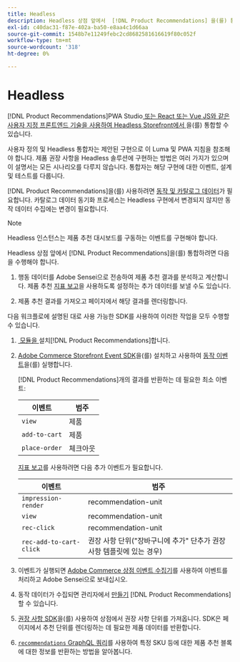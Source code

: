 ```yaml
---
title: Headless
description: Headless 상점 앞에서  [!DNL Product Recommendations] 을(를) 통합하는 방법을 알아봅니다.
exl-id: c40dac31-f87e-402a-ba50-e8aa4c1d66aa
source-git-commit: 1548b7e11249febc2cd8682581616619f80c052f
workflow-type: tm+mt
source-wordcount: '318'
ht-degree: 0%

---
```


# Headless

[!DNL Product Recommendations]PWA Studio[&#x200B; 또는 React 또는 Vue JS와 같은 사용자 지정 프론트엔드 기술을 사용하여 Headless Storefront에서 &#x200B;](https://developer.adobe.com/commerce/pwa-studio/)을(를) 통합할 수 있습니다.

사용자 정의 및 Headless 통합자는 제안된 구현으로 이 Luma 및 PWA 지침을 참조해야 합니다. 제품 권장 사항을 Headless 솔루션에 구현하는 방법은 여러 가지가 있으며 이 설명서는 모든 시나리오를 다루지 않습니다. 통합자는 해당 구현에 대한 이벤트, 설계 및 테스트를 다룹니다.

[!DNL Product Recommendations]을(를) 사용하려면 [동작 및 카탈로그 데이터](https://experienceleague.adobe.com/docs/commerce/product-recommendations/developer/development-overview.html?lang=ko)가 필요합니다. 카탈로그 데이터 동기화 프로세스는 Headless 구현에서 변경되지 않지만 동작 데이터 수집에는 변경이 필요합니다.

>[!NOTE]
>
>Headless 인스턴스는 제품 추천 대시보드를 구동하는 이벤트를 구현해야 합니다.

Headless 상점 앞에서 [!DNL Product Recommendations]을(를) 통합하려면 다음을 수행해야 합니다.

1. 행동 데이터를 Adobe Sensei으로 전송하여 제품 추천 결과를 분석하고 계산합니다. 제품 추천 [지표 보고](workspace.md)을 사용하도록 설정하는 추가 데이터를 보낼 수도 있습니다.

1. 제품 추천 결과를 가져오고 페이지에서 해당 결과를 렌더링합니다.

다음 워크플로에 설명된 대로 사용 가능한 SDK를 사용하여 이러한 작업을 모두 수행할 수 있습니다.

1. [&#x200B; 모듈을 &#x200B;](install-configure.md)설치[!DNL Product Recommendations]합니다.

1. [Adobe Commerce Storefront Event SDK](https://developer.adobe.com/commerce/services/shared-services/storefront-events/sdk/)을(를) 설치하고 사용하여 [동작 이벤트](https://developer.adobe.com/commerce/services/shared-services/storefront-events/#product-recommendations)을(를) 실행합니다.

   [!DNL Product Recommendations]개의 결과를 반환하는 데 필요한 최소 이벤트:

   | 이벤트 | 범주 |
   |--- | ---|
   | `view` | 제품 |
   | `add-to-cart` | 제품 |
   | `place-order` | 체크아웃 |

   [지표 보고](workspace.md)를 사용하려면 다음 추가 이벤트가 필요합니다.

   | 이벤트 | 범주 |
   |--- | ---|
   | `impression-render` | recommendation-unit |
   | `view` | recommendation-unit |
   | `rec-click` | recommendation-unit |
   | `rec-add-to-cart-click` | 권장 사항 단위(&quot;장바구니에 추가&quot; 단추가 권장 사항 템플릿에 있는 경우) |

1. 이벤트가 실행되면 [Adobe Commerce 상점 이벤트 수집기](https://developer.adobe.com/commerce/services/shared-services/storefront-events/collector/)를 사용하여 이벤트를 처리하고 Adobe Sensei으로 보내십시오.

1. 동작 데이터가 수집되면 관리자에서 [만들기](create.md) [!DNL Product Recommendations]할 수 있습니다.

1. [권장 사항 SDK](https://developer.adobe.com/commerce/services/product-recommendations/)을(를) 사용하여 상점에서 권장 사항 단위를 가져옵니다. SDK은 페이지에서 추천 단위를 렌더링하는 데 필요한 제품 데이터를 반환합니다.

1. [`recommendations` GraphQL 쿼리](https://developer.adobe.com/commerce/webapi/graphql/schema/product-recommendations/queries/recommendations/)를 사용하여 특정 SKU 등에 대한 제품 추천 블록에 대한 정보를 반환하는 방법을 알아봅니다.
